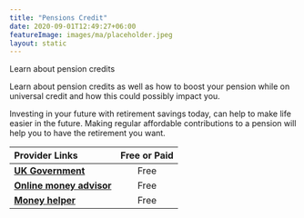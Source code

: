 ```yaml
---
title: "Pensions Credit"
date: 2020-09-01T12:49:27+06:00
featureImage: images/ma/placeholder.jpeg
layout: static
---
```


Learn about pension credits

Learn about pension credits as well as how to boost your pension while on universal credit and how this could possibly impact you.

Investing in your future with retirement savings today, can help to make life easier in the future. Making regular affordable contributions to a pension will help you to have the retirement you want.

| Provider Links      | Free or Paid  |  
| :-----------          | :--------------:      |  
| [**UK Government**](https://www.gov.uk/government/publications/pension-freedoms-and-dwp-benefits/pension-freedoms-and-dwp-benefits) | Free | 
| [**Online money advisor**](https://www.onlinemoneyadvisor.co.uk/pensions/personal-pensions/personal-pension-benefits/) | Free | 
| [**Money helper**](https://www.moneyhelper.org.uk/en/pensions-and-retirement/pension-wise/) | Free | 
  

<br/><br/>






